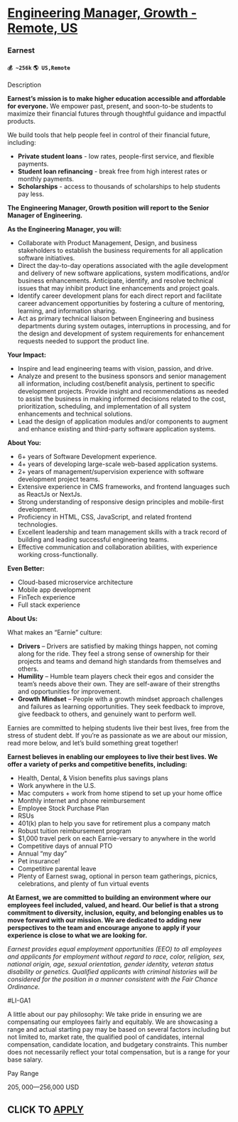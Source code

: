 # [Engineering Manager, Growth - Remote, US](https://www.remotewlb.com/apply/engineering-manager-growth-remote-us)  
### Earnest  
#### `💰 ~256k` `🌎 US,Remote`  

Description

**Earnest’s mission is to make higher education accessible and affordable for everyone.** We empower past, present, and soon-to-be students to maximize their financial futures through thoughtful guidance and impactful products.

We build tools that help people feel in control of their financial future, including:

  * **Private student loans** \- low rates, people-first service, and flexible payments.
  * **Student loan refinancing** \- break free from high interest rates or monthly payments.
  * **Scholarships** \- access to thousands of scholarships to help students pay less. 

**The Engineering Manager, Growth position will report to the Senior Manager of Engineering.**

**As the Engineering Manager, you will:**

  * Collaborate with Product Management, Design, and business stakeholders to establish the business requirements for all application software initiatives.
  * Direct the day-to-day operations associated with the agile development and delivery of new software applications, system modifications, and/or business enhancements. Anticipate, identify, and resolve technical issues that may inhibit product line enhancements and project goals.
  * Identify career development plans for each direct report and facilitate career advancement opportunities by fostering a culture of mentoring, learning, and information sharing.
  * Act as primary technical liaison between Engineering and business departments during system outages, interruptions in processing, and for the design and development of system requirements for enhancement requests needed to support the product line.

**Your Impact:**

  * Inspire and lead engineering teams with vision, passion, and drive.
  * Analyze and present to the business sponsors and senior management all information, including cost/benefit analysis, pertinent to specific development projects. Provide insight and recommendations as needed to assist the business in making informed decisions related to the cost, prioritization, scheduling, and implementation of all system enhancements and technical solutions.
  * Lead the design of application modules and/or components to augment and enhance existing and third-party software application systems.

**About You:**

  * 6+ years of Software Development experience.
  * 4+ years of developing large-scale web-based application systems.
  * 2+ years of management/supervision experience with software development project teams.
  * Extensive experience in CMS frameworks, and frontend languages such as ReactJs or NextJs.
  * Strong understanding of responsive design principles and mobile-first development.
  * Proficiency in HTML, CSS, JavaScript, and related frontend technologies.
  * Excellent leadership and team management skills with a track record of building and leading successful engineering teams.
  * Effective communication and collaboration abilities, with experience working cross-functionally.

**Even Better:**

  * Cloud-based microservice architecture
  * Mobile app development
  * FinTech experience
  * Full stack experience

**About Us:**

What makes an “Earnie” culture:

  * **Drivers** – Drivers are satisfied by making things happen, not coming along for the ride. They feel a strong sense of ownership for their projects and teams and demand high standards from themselves and others.
  * **Humility** – Humble team players check their egos and consider the team’s needs above their own. They are self-aware of their strengths and opportunities for improvement.
  * **Growth Mindset** – People with a growth mindset approach challenges and failures as learning opportunities. They seek feedback to improve, give feedback to others, and genuinely want to perform well. 

Earnies are committed to helping students live their best lives, free from the stress of student debt. If you’re as passionate as we are about our mission, read more below, and let’s build something great together!

**Earnest believes in enabling our employees to live their best lives. We offer a variety of perks and competitive benefits, including:**

  * Health, Dental, & Vision benefits plus savings plans
  * Work anywhere in the U.S. 
  * Mac computers + work from home stipend to set up your home office
  * Monthly internet and phone reimbursement
  * Employee Stock Purchase Plan
  * RSUs
  * 401(k) plan to help you save for retirement plus a company match
  * Robust tuition reimbursement program
  * $1,000 travel perk on each Earnie-versary to anywhere in the world 
  * Competitive days of annual PTO
  * Annual “my day” 
  * Pet insurance!
  * Competitive parental leave
  * Plenty of Earnest swag, optional in person team gatherings, picnics, celebrations, and plenty of fun virtual events 

**At Earnest, we are committed to building an environment where our employees feel included, valued, and heard. Our belief is that a strong commitment to diversity, inclusion, equity, and belonging enables us to move forward with our mission. We are dedicated to adding new perspectives to the team and encourage anyone to apply if your experience is close to what we are looking for.**

_Earnest provides equal employment opportunities (EEO) to all employees and applicants for employment without regard to race, color, religion, sex, national origin, age, sexual orientation, gender identity, veteran status disability or genetics. Qualified applicants with criminal histories will be considered for the position in a manner consistent with the Fair Chance Ordinance._

#LI-GA1

A little about our pay philosophy: We take pride in ensuring we are compensating our employees fairly and equitably. We are showcasing a range and actual starting pay may be based on several factors including but not limited to, market rate, the qualified pool of candidates, internal compensation, candidate location, and budgetary constraints. This number does not necessarily reflect your total compensation, but is a range for your base salary.

Pay Range

$205,000—$256,000 USD

  
## CLICK TO [APPLY](https://www.remotewlb.com/apply/engineering-manager-growth-remote-us)

